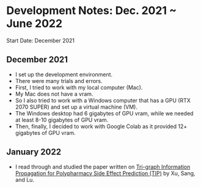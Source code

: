 # Development Notes: Dec. 2021 ~ June 2022

Start Date: December 2021

## December 2021
* I set up the development environment.
* There were many trials and errors.
 * First, I tried to work with my local computer (Mac). 
  * My Mac does not have a vram.
 * So I also tried to work with a Windows computer that has a GPU (RTX 2070 SUPER) and set up a virtual machine (VM). 
  * The Windows desktop had 6 gigabytes of GPU vram, while we needed at least 8-10 gigabytes of GPU vram. 
 * Then, finally, I decided to work with Google Colab as it provided 12+ gigabytes of GPU vram.


## January 2022
* I read through and studied the paper written on [Tri-graph Information Propagation for Polypharmacy Side Effect Prediction (TIP)](https://grlearning.github.io/papers/94.pdf) by Xu, Sang, and Lu. 
